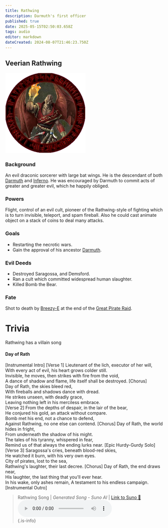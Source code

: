 ```yaml
---
title: Rathwing
description: Darmuth's first officer
published: true
date: 2025-05-15T02:50:03.658Z
tags: audio
editor: markdown
dateCreated: 2024-08-07T21:46:23.750Z
---
```


## Veerian Rathwing
![wrath.png](/wrath.png)
### Background
An evil draconic sorcerer with large bat wings. He is the descendant of both [Darmuth](/characters/Darmuth) and [Inferno](/characters/inferno). He was encouraged by Darmuth to commit acts of greater and greater evil, which he happily obliged.
### Powers
Flight, control of an evil cult, pioneer of the Rathwing-style of fighting which is to turn invisible, teleport, and spam fireball. Also he could cast animate object on a stack of coins to deal many attacks.
### Goals
- Restarting the necrotic wars.
- Gain the approval of his ancestor [Darmuth](/characters/Darmuth).
### Evil Deeds
- Destroyed Saragossa, and Demsford. 
- Ran a cult which committed widespread human slaughter.
- Killed Bomb the Bear. 
### Fate
Shot to death by [Breezy-E](/characters/breezy) at the end of the [Great Pirate Raid](/Events/Pirate-Raid).

# Trivia
Rathwing has a villain song
#### Day of Rath
[Instrumental Intro]
[Verse 1]
Lieutenant of the lich, executor of her will,  
With every act of evil, his heart grows colder still.  
Invisible, he moves, then strikes with fire from the void,  
A dance of shadow and flame, life itself shall be destroyed.
[Chorus]  
Day of Rath, the skies bleed red,  
With fireballs and shadows dance with dread.  
He strikes unseen, with deadly grace,  
Leaving nothing left in his merciless embrace.  
[Verse 2]
From the depths of despair, in the lair of the bear,  
He conjured his gold, an attack without compare.  
Bomb met his end, not a chance to defend,  
Against Rathwing, no one else can contend.
[Chorus]
Day of Rath, the world hides in fright,  
From underneath the shadow of his might.  
The tales of his tyranny, whispered in fear,  
Remind us of that always the ending lurks near.
[Epic Hurdy-Gurdy Solo]
[Verse 3]
Saragossa's cries, beneath blood-red skies,  
He watched it burn, with his very own eyes.  
City of pirates, lost to the sea,  
Rathwing's laughter, their last decree.
[Chorus]
Day of Rath, the end draws near,  
His laughter, the last thing that you'll ever hear.  
In his wake, only ashes remain,
A testament to his endless campaign.
[Instrumental Outro]
> Rathwing Song | *Generated Song - Suno AI* | [Link to Suno 🔗](https://suno.com/song/ce4b574a-d3c2-4d71-8fbd-ba223a5bb4c1)
> <audio controls="1" controlslist="nodownload nofullscreen noremoteplayback" src="/audio/rathwingsong.mp3">Your browser does not support the audio tag. </audio>  
{.is-info}